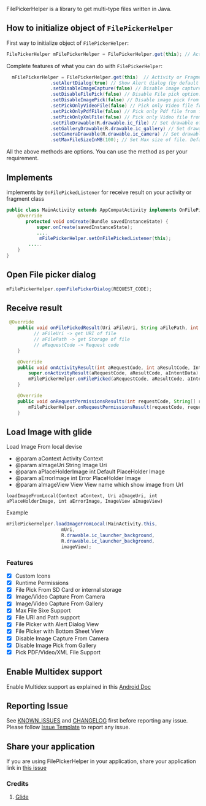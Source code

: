 FilePickerHelper is a library to get multi-type files written in Java.



## How to initialize object of `FilePickerHelper`

First way to initialize object of `FilePickerHelper`:
```java
FilePickerHelper mFilePickerHelper = FilePickerHelper.get(this); // Activity or Fragment
```

Complete features of what you can do with `FilePickerHelper`:

```java
  mFilePickerHelper = FilePickerHelper.get(this)  // Activity or Fragment
                .setAlertDialog(true) // Show Alert dialog (by default bottom sheet)
                .setDisableImageCapture(false) // Disable image capture from camera. Default false
                .setDisableFilePick(false) // Disable File pick option. Default false
                .setDisableImagePick(false) // Disable image pick from gallery. Default false
                .setPickOnlyVideoFile(false) // Pick only Video file from file. Default false
                .setPickOnlyPdfFile(false) // Pick only Pdf file from file. Default false
                .setPickOnlyXmlFile(false) // Pick only Video file from file. Default false
                .setFileDrawable(R.drawable.ic_file) // Set drawable of file
                .setGalleryDrawable(R.drawable.ic_gallery) // Set drawable of gallery
                .setCameraDrawable(R.drawable.ic_camera) // Set drawable of  Camera
                .setMaxFileSizeInMB(100); // Set Max size of file. Default 50 mb
```
All the above methods are options. You can use the method as per your requirement.

## Implements 
implements by `OnFilePickedListener` for receive result on your activity or fragment class
```java
public class MainActivity extends AppCompatActivity implements OnFilePickedListener {
    @Override
       protected void onCreate(Bundle savedInstanceState) {
           super.onCreate(savedInstanceState);
           ....
            mFilePickerHelper.setOnFilePickedListener(this);
        .....
    }
}
```
## Open File picker dialog 
```java
mFilePickerHelper.openFilePickerDialog(REQUEST_CODE);
```

## Receive result
```java
 @Override
    public void onFilePickedResult(Uri aFileUri, String aFilePath, int aRequestCode) {
          // aFileUri -> get URI of file
          // aFilePath -> get Storage of file
          // aRequestCode -> Request code
    }

    @Override
    public void onActivityResult(int aRequestCode, int aResultCode, Intent aIntentData) {
        super.onActivityResult(aRequestCode, aResultCode, aIntentData);
        mFilePickerHelper.onFilePicked(aRequestCode, aResultCode, aIntentData);
    }

    @Override
    public void onRequestPermissionsResults(int requestCode, String[] requestPermissions, int[] grantResults) {
        mFilePickerHelper.onRequestPermissionsResult(requestCode, requestPermissions, grantResults);
    }
```

## Load Image with glide
Load Image From local devise
- @param aContext          Activity Context
- @param aImageUri         String Image Uri
- @param aPlaceHolderImage int Default PlaceHolder Image
- @param aErrorImage       int Error PlaceHolder Image
- @param aImageView        View View name which show image from Url
   
`loadImageFromLocal(Context aContext, Uri aImageUri, int aPlaceHolderImage, int aErrorImage, ImageView aImageView)`

Example

```java
mFilePickerHelper.loadImageFromLocal(MainActivity.this,
                    mUri,
                    R.drawable.ic_launcher_background,
                    R.drawable.ic_launcher_background,
                    imageView);
```

### Features

- [x] Custom Icons
- [x] Runtime Permissions
- [x] File Pick From SD Card or internal storage 
- [x] Image/Video Capture From Camera
- [x] Image/Video Capture From Gallery
- [x] Max File Sixe Support
- [x] File URI and Path support
- [x] File Picker with Alert Dialog View
- [x] File Picker with Bottom Sheet View
- [x] Disable Image Capture From Camera
- [x] Disable Image Pick from Gallery
- [x] Pick PDF/Video/XML File Support

## Enable Multidex support

Enable Multidex support as explained in this [Android Doc](https://developer.android.com/studio/build/multidex)

## Reporting Issue

See [KNOWN_ISSUES](https://github.com/SandipVKalola/FilePickerHelper-Java/blob/master/KNOWN_ISSUES.md) and [CHANGELOG](https://github.com/filepickerhelper/FilePickerHelper/blob/master/CHANGELOG.md) first before reporting any issue. <br />
Please follow [Issue Template](https://github.com/SandipVKalola/FilePickerHelper-Java/blob/master/Issue_Template_Examples.md) to report any issue.

## Share your application
If you are using FilePickerHelper in your application, share your application link in [this issue](https://github.com/SandipVKalola/FilePickerHelper-Java/issues/1)

### Credits
1. <a href="https://github.com/bumptech/glide">Glide</a>

